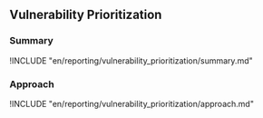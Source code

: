 ## Vulnerability Prioritization

### Summary

!INCLUDE "en/reporting/vulnerability_prioritization/summary.md"

### Approach

!INCLUDE "en/reporting/vulnerability_prioritization/approach.md"
